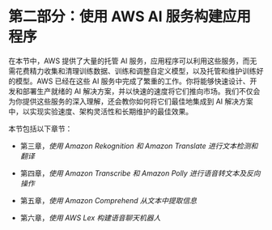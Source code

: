 # 第二部分：使用 AWS AI 服务构建应用程序

在本节中，AWS 提供了大量的托管 AI 服务，应用程序可以利用这些服务，而无需花费精力收集和清理训练数据、训练和调整自定义模型，以及托管和维护训练好的模型。AWS 已经在这些 AI 服务中完成了繁重的工作。你将能够快速设计、开发和部署生产就绪的 AI 解决方案，并以快速的速度将它们推向市场。我们不仅会为你提供这些服务的深入理解，还会教你如何将它们最佳地集成到 AI 解决方案中，以实现实验速度、架构灵活性和长期维护的最佳效果。

本节包括以下章节：

+   第三章，*使用 Amazon Rekognition 和 Amazon Translate 进行文本检测和翻译*

+   第四章，*使用 Amazon Transcribe 和 Amazon Polly 进行语音转文本及反向操作*

+   第五章，*使用 Amazon Comprehend 从文本中提取信息*

+   第六章，*使用 AWS Lex 构建语音聊天机器人*
